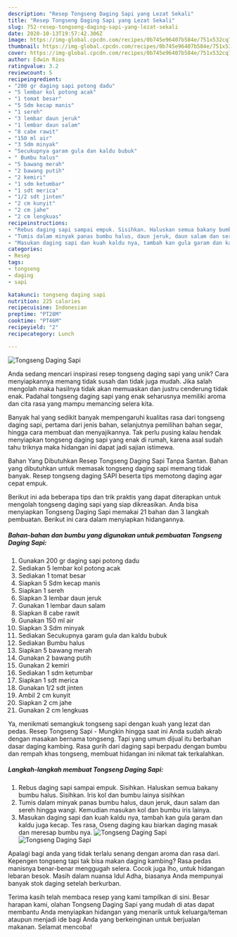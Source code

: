 ```yaml
---
description: "Resep Tongseng Daging Sapi yang Lezat Sekali"
title: "Resep Tongseng Daging Sapi yang Lezat Sekali"
slug: 752-resep-tongseng-daging-sapi-yang-lezat-sekali
date: 2020-10-13T19:57:42.306Z
image: https://img-global.cpcdn.com/recipes/0b745e96407b584e/751x532cq70/tongseng-daging-sapi-foto-resep-utama.jpg
thumbnail: https://img-global.cpcdn.com/recipes/0b745e96407b584e/751x532cq70/tongseng-daging-sapi-foto-resep-utama.jpg
cover: https://img-global.cpcdn.com/recipes/0b745e96407b584e/751x532cq70/tongseng-daging-sapi-foto-resep-utama.jpg
author: Edwin Rios
ratingvalue: 3.2
reviewcount: 5
recipeingredient:
- "200 gr daging sapi potong dadu"
- "5 lembar kol potong acak"
- "1 tomat besar"
- "5 Sdm kecap manis"
- "1 sereh"
- "3 lembar daun jeruk"
- "1 lembar daun salam"
- "8 cabe rawit"
- "150 ml air"
- "3 Sdm minyak"
- "Secukupnya garam gula dan kaldu bubuk"
- " Bumbu halus"
- "5 bawang merah"
- "2 bawang putih"
- "2 kemiri"
- "1 sdm ketumbar"
- "1 sdt merica"
- "1/2 sdt jinten"
- "2 cm kunyit"
- "2 cm jahe"
- "2 cm lengkuas"
recipeinstructions:
- "Rebus daging sapi sampai empuk. Sisihkan. Haluskan semua bakany bumbu halus. Sisihkan. Iris kol dan bumbu lainya sisihkan"
- "Tumis dalam minyak panas bumbu halus, daun jeruk, daun salam dan sereh hingga wangi. Kemudian masukan kol dan bumbu iris lainya."
- "Masukan daging sapi dan kuah kaldu nya, tambah kan gula garam dan kaldu juga kecap. Tes rasa, Oseng daging kau biarkan daging masak dan meresap bumbu nya."
categories:
- Resep
tags:
- tongseng
- daging
- sapi

katakunci: tongseng daging sapi 
nutrition: 225 calories
recipecuisine: Indonesian
preptime: "PT28M"
cooktime: "PT46M"
recipeyield: "2"
recipecategory: Lunch

---
```



![Tongseng Daging Sapi](https://img-global.cpcdn.com/recipes/0b745e96407b584e/751x532cq70/tongseng-daging-sapi-foto-resep-utama.jpg)

Anda sedang mencari inspirasi resep tongseng daging sapi yang unik? Cara menyiapkannya memang tidak susah dan tidak juga mudah. Jika salah mengolah maka hasilnya tidak akan memuaskan dan justru cenderung tidak enak. Padahal tongseng daging sapi yang enak seharusnya memiliki aroma dan cita rasa yang mampu memancing selera kita.

Banyak hal yang sedikit banyak mempengaruhi kualitas rasa dari tongseng daging sapi, pertama dari jenis bahan, selanjutnya pemilihan bahan segar, hingga cara membuat dan menyajikannya. Tak perlu pusing kalau hendak menyiapkan tongseng daging sapi yang enak di rumah, karena asal sudah tahu triknya maka hidangan ini dapat jadi sajian istimewa.

Bahan Yang Dibutuhkan Resep Tongseng Daging Sapi Tanpa Santan. Bahan yang dibutuhkan untuk memasak tongseng daging sapi memang tidak banyak. Resep tongseng daging SAPI beserta tips memotong daging agar cepat empuk.


Berikut ini ada beberapa tips dan trik praktis yang dapat diterapkan untuk mengolah tongseng daging sapi yang siap dikreasikan. Anda bisa menyiapkan Tongseng Daging Sapi memakai 21 bahan dan 3 langkah pembuatan. Berikut ini cara dalam menyiapkan hidangannya.

<!--inarticleads1-->

##### Bahan-bahan dan bumbu yang digunakan untuk pembuatan Tongseng Daging Sapi:

1. Gunakan 200 gr daging sapi potong dadu
1. Sediakan 5 lembar kol potong acak
1. Sediakan 1 tomat besar
1. Siapkan 5 Sdm kecap manis
1. Siapkan 1 sereh
1. Siapkan 3 lembar daun jeruk
1. Gunakan 1 lembar daun salam
1. Siapkan 8 cabe rawit
1. Gunakan 150 ml air
1. Siapkan 3 Sdm minyak
1. Sediakan Secukupnya garam gula dan kaldu bubuk
1. Sediakan  Bumbu halus
1. Siapkan 5 bawang merah
1. Gunakan 2 bawang putih
1. Gunakan 2 kemiri
1. Sediakan 1 sdm ketumbar
1. Siapkan 1 sdt merica
1. Gunakan 1/2 sdt jinten
1. Ambil 2 cm kunyit
1. Siapkan 2 cm jahe
1. Gunakan 2 cm lengkuas


Ya, menikmati semangkuk tongseng sapi dengan kuah yang lezat dan pedas. Resep Tongseng Sapi - Mungkin hingga saat ini Anda sudah akrab dengan masakan bernama tongseng. Tapi yang umum dijual itu berbahan dasar daging kambing. Rasa gurih dari daging sapi berpadu dengan bumbu dan rempah khas tongseng, membuat hidangan ini nikmat tak terkalahkan. 

<!--inarticleads2-->

##### Langkah-langkah membuat Tongseng Daging Sapi:

1. Rebus daging sapi sampai empuk. Sisihkan. Haluskan semua bakany bumbu halus. Sisihkan. Iris kol dan bumbu lainya sisihkan
1. Tumis dalam minyak panas bumbu halus, daun jeruk, daun salam dan sereh hingga wangi. Kemudian masukan kol dan bumbu iris lainya.
1. Masukan daging sapi dan kuah kaldu nya, tambah kan gula garam dan kaldu juga kecap. Tes rasa, Oseng daging kau biarkan daging masak dan meresap bumbu nya.
<img src="//assets-global.cpcdn.com/assets/icons/button_play-2c75c40dde080a61004c1f40b05d8f140eaff45d7e9e6481dc71c63d2e7c4909.png" alt="Tongseng Daging Sapi"><img src="//assets-global.cpcdn.com/assets/icons/button_play-2c75c40dde080a61004c1f40b05d8f140eaff45d7e9e6481dc71c63d2e7c4909.png" alt="Tongseng Daging Sapi">

Apalagi bagi anda yang tidak terlalu senang dengan aroma dan rasa dari. Kepengen tongseng tapi tak bisa makan daging kambing? Rasa pedas manisnya benar-benar menggugah selera. Cocok juga lho, untuk hidangan lebaran besok. Masih dalam nuansa Idul Adha, biasanya Anda mempunyai banyak stok daging setelah berkurban. 

Terima kasih telah membaca resep yang kami tampilkan di sini. Besar harapan kami, olahan Tongseng Daging Sapi yang mudah di atas dapat membantu Anda menyiapkan hidangan yang menarik untuk keluarga/teman ataupun menjadi ide bagi Anda yang berkeinginan untuk berjualan makanan. Selamat mencoba!
